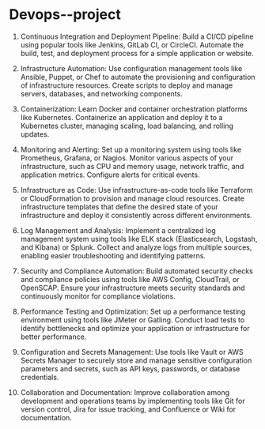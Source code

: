 # Devops--project
1. Continuous Integration and Deployment Pipeline: Build a CI/CD pipeline using popular tools like Jenkins, GitLab CI, or CircleCI. Automate the build, test, and deployment process for a simple application or website.

2. Infrastructure Automation: Use configuration management tools like Ansible, Puppet, or Chef to automate the provisioning and configuration of infrastructure resources. Create scripts to deploy and manage servers, databases, and networking components.

3. Containerization: Learn Docker and container orchestration platforms like Kubernetes. Containerize an application and deploy it to a Kubernetes cluster, managing scaling, load balancing, and rolling updates.

4. Monitoring and Alerting: Set up a monitoring system using tools like Prometheus, Grafana, or Nagios. Monitor various aspects of your infrastructure, such as CPU and memory usage, network traffic, and application metrics. Configure alerts for critical events.

5. Infrastructure as Code: Use infrastructure-as-code tools like Terraform or CloudFormation to provision and manage cloud resources. Create infrastructure templates that define the desired state of your infrastructure and deploy it consistently across different environments.

6. Log Management and Analysis: Implement a centralized log management system using tools like ELK stack (Elasticsearch, Logstash, and Kibana) or Splunk. Collect and analyze logs from multiple sources, enabling easier troubleshooting and identifying patterns.

7. Security and Compliance Automation: Build automated security checks and compliance policies using tools like AWS Config, CloudTrail, or OpenSCAP. Ensure your infrastructure meets security standards and continuously monitor for compliance violations.

8. Performance Testing and Optimization: Set up a performance testing environment using tools like JMeter or Gatling. Conduct load tests to identify bottlenecks and optimize your application or infrastructure for better performance.

9. Configuration and Secrets Management: Use tools like Vault or AWS Secrets Manager to securely store and manage sensitive configuration parameters and secrets, such as API keys, passwords, or database credentials.

10. Collaboration and Documentation: Improve collaboration among development and operations teams by implementing tools like Git for version control, Jira for issue tracking, and Confluence or Wiki for documentation.
